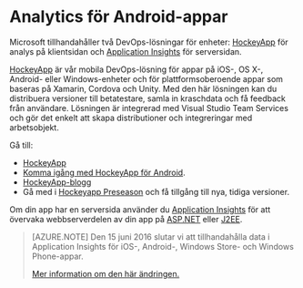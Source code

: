 <properties
    pageTitle="Analytics för Android-appar"
    description="Analysera användning och prestanda i din Android-app."
    services="application-insights"
    documentationCenter="android"
    authors="alancameronwills"
    manager="douge"/>

<tags
    ms.service="application-insights"
    ms.workload="mobile"
    ms.tgt_pltfrm="mobile-android"
    ms.devlang="na"
    ms.topic="get-started-article"
    ms.date="03/17/2016"
    ms.author="awills"/>

# Analytics för Android-appar

Microsoft tillhandahåller två DevOps-lösningar för enheter: [HockeyApp](http://hockeyapp.net/) för analys på klientsidan och [Application Insights](app-insights-overview.md) för serversidan.

[HockeyApp](http://hockeyapp.net/) är vår mobila DevOps-lösning för appar på iOS-, OS X-, Android- eller Windows-enheter och för plattformsoberoende appar som baseras på Xamarin, Cordova och Unity. Med den här lösningen kan du distribuera versioner till betatestare, samla in kraschdata och få feedback från användare. Lösningen är integrerad med Visual Studio Team Services och gör det enkelt att skapa distributioner och integreringar med arbetsobjekt.

Gå till:

* [HockeyApp](http://support.hockeyapp.net/kb)
* [Komma igång med HockeyApp för Android](http://support.hockeyapp.net/kb/client-integration-android/hockeyapp-for-android-sdk).
* [HockeyApp-blogg](http://hockeyapp.net/blog/)
* Gå med i [Hockeyapp Preseason](http://hockeyapp.net/preseason/) och få tillgång till nya, tidiga versioner.

Om din app har en serversida använder du [Application Insights](app-insights-overview.md) för att övervaka webbserverdelen av din app på [ASP.NET](app-insights-asp-net.md) eller [J2EE](app-insights-java-get-started.md). 

> [AZURE.NOTE] Den 15 juni 2016 slutar vi att tillhandahålla data i Application Insights för iOS-, Android-, Windows Store- och Windows Phone-appar.
>
> [Mer information om den här ändringen.](https://azure.microsoft.com/blog/transitioning-mobile-apps-from-application-insights-to-hockeyapp/)



<!--HONumber=jun16_HO2-->


